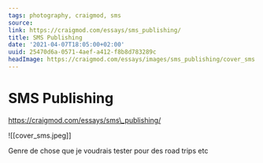 ```yaml
---
tags: photography, craigmod, sms
source:
link: https://craigmod.com/essays/sms_publishing/
title: SMS Publishing
date: '2021-04-07T18:05:00+02:00'
uuid: 25470d6a-0571-4aef-a412-f8b8d783289c
headImage: https://craigmod.com/essays/images/sms_publishing/cover_sms.jpg
---
```


# SMS Publishing
https://craigmod.com/essays/sms\_publishing/

![[cover_sms.jpeg]]

Genre de chose que je voudrais tester pour des road trips etc
